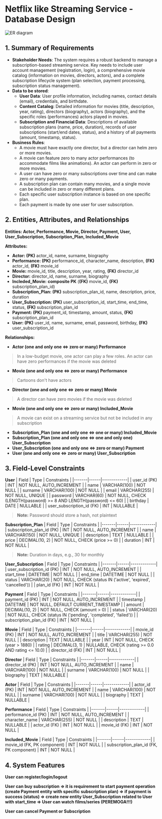 # Netflix like Streaming Service - Database Design
![ER diagram](https://github.com/user-attachments/assets/e806f401-b61c-4b8b-b9cd-2df0370e5885)

## **1\. Summary of Requirements**

- **Stakeholder Needs**: The system requires a robust backend to manage a subscription-based streaming service. Key needs to include user account management (registration, login), a comprehensive movie catalog (information on movies, directors, actors), and a complete subscription lifecycle system (plan selection, payment processing, subscription status management).
- **Data to be stored**:
  - **User Data**: User profile information, including names, contact details (email), credentials, and birthdate.
  - **Content Catalog**: Detailed information for movies (title, description, year, rating), directors (biography), actors (biography), and the specific roles (performances) actors played in movies.
  - **Subscription and Financial Data**: Descriptions of available subscription plans (name, price, duration), records of user subscriptions (start/end dates, status), and a history of all payments (amount, timestamp, status).
- **Business Rules**:
  - A movie must have exactly one director, but a director can helm zero or more movies.
  - A movie can feature zero to many actor performances (to accommodate films like animations). An actor can perform in zero or more movies.
  - A user can have zero or many subscriptions over time and can make zero or many payments.
  - A subscription plan can contain many movies, and a single movie can be included in zero or many different plans.
  - Each specific user subscription instance is based on one specific plan.
  - Each payment is made by one user for user subscription.

## **2\. Entities, Attributes, and Relationships**

**Entities: Actor, Performance, Movie, Director, Payment, User, User_Subscription, Subscription_Plan, Included_Movie**

**Attributes:**

- **Actor: (PK)** actor_id, name, surname, biography
- **Performance: (PK)** performance_id, character_name, description, **(FK)** actor_id, **(FK)** movie_id
- **Movie:** movie_id, title, description, year, rating, **(FK)** director_id
- **Director:** director_id, name, surname, biography
- **Incleded_Movie:** **composite PK** (**(FK)** movie_id, **(FK)** subscription_plan_id)
- **Subscription_Plan: (PK)** subscription_plan_id, name, description, price, duration
- **User_Subscription: (PK)** user_subscription_id, start_time, end_time, status, **(FK)** subscription_plan_id
- **Payment: (PK)** payment_id, timestamp, amount, status, **(FK)** subscription_plan_id
- **User: (PK)** user_id, name, surname, email, password, birthday, **(FK)** user_subscription_id

**Relationships:**

- **Actor (one and only one ⇔ zero or many) Performance**
> In a low-budget movie, one actor can play a few roles. An actor can have zero performances if the movie was deleted
- **Movie (one and only one ⇔ zero or many) Performance**
> Cartoons don't have actors
- **Director (one and only one ⇔ zero or many) Movie**
> A director can have zero movies if the movie was deleted
- **Movie (one and only one ⇔ zero or many) Included_Movie**
> A movie can exist on a streaming service but not be included in any subscription
- **Subscription_Plan (one and only one ⇔ one or many) Included_Movie**
- **Subscription_Plan (one and only one ⇔ one and only one) User_Subscription**
- **User_Subscription (one and only one ⇔ zero or many) Payment**
- **User (one and only one ⇔ zero or many) User_Subscription**

## 3. Field-Level Constraints

**User**
| Field | Type | Constraints |
|-------|------|-------------|
| user_id (PK) | INT | NOT NULL, AUTO_INCREMENT |
| name | VARCHAR(100) | NOT NULL |
| surname | VARCHAR(100) | NOT NULL |
| email | VARCHAR(255) | NOT NULL, UNIQUE |
| password | VARCHAR(60) | NOT NULL, CHECK (LENGTH(password) >= 8 AND LENGTH(password) <= 60) |
| birthday | DATE | NULLABLE |
| user_subscription_id (FK) | INT | NULLABLE |

> **Note:** Password should store a hash, not plaintext

**Subscription_Plan**
| Field | Type | Constraints |
|-------|------|-------------|
| subscription_plan_id (PK) | INT | NOT NULL, AUTO_INCREMENT |
| name | VARCHAR(150) | NOT NULL, UNIQUE |
| description | TEXT | NULLABLE |
| price | DECIMAL(10, 2) | NOT NULL, CHECK (price >= 0) |
| duration | INT | NOT NULL |

> **Note:** Duration in days, e.g., 30 for monthly

**User_Subscription**
| Field | Type | Constraints |
|-------|------|-------------|
| user_subscription_id (PK) | INT | NOT NULL, AUTO_INCREMENT |
| start_time | DATETIME | NOT NULL |
| end_time | DATETIME | NOT NULL |
| status | VARCHAR(20) | NOT NULL, CHECK (status IN ('active', 'expired', 'cancelled')) |
| plan_id (FK) | INT | NOT NULL |

**Payment**
| Field | Type | Constraints |
|-------|------|-------------|
| payment_id (PK) | INT | NOT NULL, AUTO_INCREMENT |
| timestamp | DATETIME | NOT NULL, DEFAULT CURRENT_TIMESTAMP |
| amount | DECIMAL(10, 2) | NOT NULL, CHECK (amount > 0) |
| status | VARCHAR(20) | NOT NULL, CHECK (status IN ('pending', 'completed', 'failed')) |
| subscription_plan_id (FK) | INT | NOT NULL |

**Movie**
| Field | Type | Constraints |
|-------|------|-------------|
| movie_id (PK) | INT | NOT NULL, AUTO_INCREMENT |
| title | VARCHAR(255) | NOT NULL |
| description | TEXT | NULLABLE |
| year | INT | NOT NULL, CHECK (year > 1880) |
| rating | DECIMAL(3, 1) | NULLABLE, CHECK (rating >= 0.0 AND rating <= 10.0) |
| director_id (FK) | INT | NOT NULL |

**Director**
| Field | Type | Constraints |
|-------|------|-------------|
| director_id (PK) | INT | NOT NULL, AUTO_INCREMENT |
| name | VARCHAR(100) | NOT NULL |
| surname | VARCHAR(100) | NOT NULL |
| biography | TEXT | NULLABLE |

**Actor**
| Field | Type | Constraints |
|-------|------|-------------|
| actor_id (PK) | INT | NOT NULL, AUTO_INCREMENT |
| name | VARCHAR(100) | NOT NULL |
| surname | VARCHAR(100) | NOT NULL |
| biography | TEXT | NULLABLE |

**Performance**
| Field | Type | Constraints |
|-------|------|-------------|
| performance_id (PK) | INT | NOT NULL, AUTO_INCREMENT |
| character_name | VARCHAR(255) | NOT NULL |
| description | TEXT | NULLABLE |
| actor_id (FK) | INT | NOT NULL |
| movie_id (FK) | INT | NOT NULL |

**Included_Movie**
| Field | Type | Constraints |
|-------|------|-------------|
| movie_id (FK, PK component) | INT | NOT NULL |
| subscription_plan_id (FK, PK component) | INT | NOT NULL |

## 4. System Features

**User can register/login/logout**

**User can buy subscription => it is requirement to start payment operation (create Payment entity with specific subscription plan) => if payment is success (status) => create new entity User_Subscription related to User with start_time => User can watch films/series (PEREMOGA!!!)**

**User can cancel Payment or Subscription**
